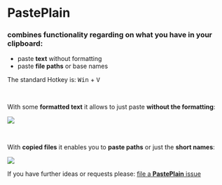 # PastePlain

### combines functionality regarding on what you have in your clipboard:
* paste **text** without formatting
* paste **file paths** or base names

The standard Hotkey is: <kbd>Win</kbd> + <kbd>V</kbd>

<br>

With some **formatted text** it allows to just paste **without the formatting**:

![](https://i.imgur.com/IJNJiEG.gif)

<br>

With **copied files** it enables you to **paste paths** or just the **short names**:

![](https://i.imgur.com/x3WxNCA.gif)


If you have further ideas or requests please: [file a **PastePlain** issue](https://github.com/ewerybody/a2.modules/issues/new?labels=mod%3APastePlain)
